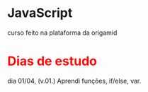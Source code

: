 # JavaScript
curso feito na plataforma da origamid



<h1 style="color: red;">Dias de estudo</h1>
dia 01/04, (v.01.) Aprendi funções, if/else, var.
